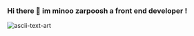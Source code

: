 ### Hi there 👋 im minoo zarpoosh a front end developer !
![ascii-text-art](https://github.com/Zarpoosh/Zarpoosh/assets/122268379/e14bcc2b-a1af-4df3-8fd8-86ce5ce6a2f8)



<!--
**Zarpoosh/Zarpoosh** is a ✨ _special_ ✨ repository because its `README.md` (this file) appears on your GitHub profile.

Here are some ideas to get you started:

- 🔭 I’m currently working on ...
- 🌱 I’m currently learning ...
- 👯 I’m looking to collaborate on ...
- 🤔 I’m looking for help with ...
- 💬 Ask me about ...
- 📫 How to reach me: ...
- 😄 Pronouns: ...
- ⚡ Fun fact: ...
-->
